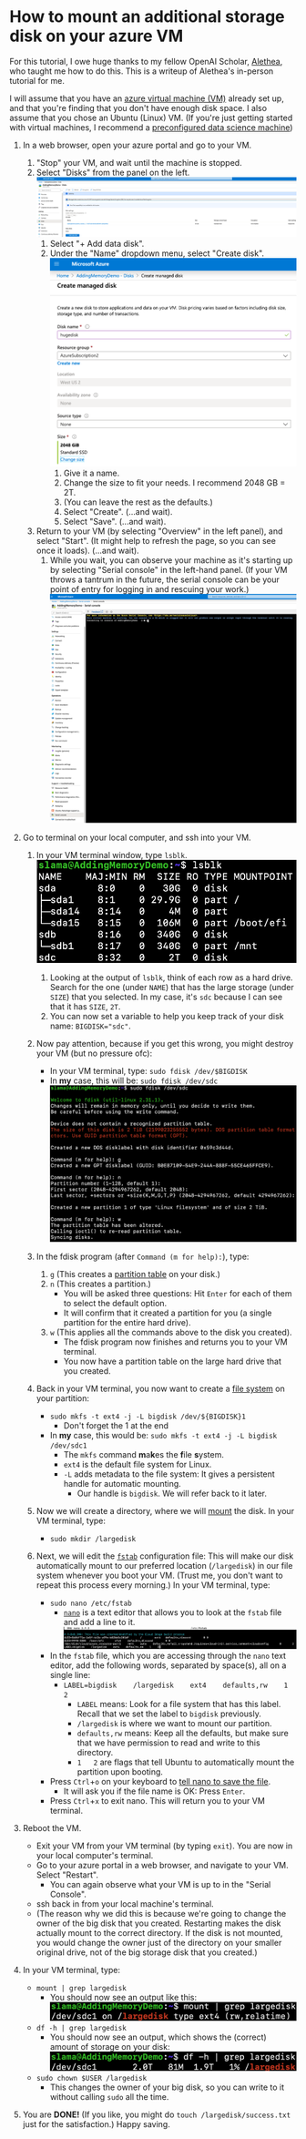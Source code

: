 # How to mount an additional storage disk on your azure VM

For this tutorial, I owe huge thanks to my fellow OpenAI Scholar, [Alethea](https://aletheap.github.io/), who taught me how to do this. This is a writeup of Alethea's in-person tutorial for me.

I will assume that you have an [azure virtual machine (VM)](https://azure.microsoft.com/en-us/services/virtual-machines/) already set up, and that you're finding that you don't have enough disk space. I also assume that you chose an Ubuntu (Linux) VM.
(If you're just getting started with virtual machines, I recommend a [preconfigured data science machine](https://azure.microsoft.com/en-us/services/virtual-machines/data-science-virtual-machines/))

1. In a web browser, open your azure portal and go to your VM.
    1. "Stop" your VM, and wait until the machine is stopped.
    1. Select "Disks" from the panel on the left.
        ![](/images/mounting/s1-select-disks.png "Fig 1")
        1. Select "+ Add data disk".
        1. Under the "Name" dropdown menu, select "Create disk".
            ![](/images/mounting/s2-create-disk.png "Fig 2")
            1. Give it a name.
            1. Change the size to fit your needs. I recommend 2048 GB = 2T.
            1. (You can leave the rest as the defaults.)
            1. Select "Create". (...and wait).
            1. Select "Save". (...and wait).
    1. Return to your VM (by selecting "Overview" in the left panel), and select "Start".  (It might help to refresh the page, so you can see once it loads). (...and wait).
        1. While you wait, you can observe your machine as it's starting up by selecting "Serial console" in the left-hand panel. (If your VM throws a tantrum in the future, the serial console can be your point of entry for logging in and rescuing your work.)
        ![](/images/mounting/s3-serial-console.png "Fig 3")


2. Go to terminal on your local computer, and ssh into your VM.
    1. In your VM terminal window, type `lsblk`.
        ![](/images/mounting/s4-lsblk.png "Fig 4")
        1. Looking at the output of `lsblk`, think of each row as a hard drive. Search for the one (under `NAME`) that has the large storage (under `SIZE`) that you selected. In my case, it's `sdc` because I can see that it has `SIZE`, `2T`.
        1. You can now set a variable to help you keep track of your disk name: `BIGDISK="sdc"`.
    1. Now pay attention, because if you get this wrong, you might destroy your VM (but no pressure ofc):
        - In your VM terminal, type: `sudo fdisk /dev/$BIGDISK`
        - In **my** case, this will be: `sudo fdisk /dev/sdc`
        ![](/images/mounting/s5-fdisk.png "Fig 5")
    1. In the fdisk program (after `Command (m for help):`), type:
        1. `g` (This creates a [partition table](https://en.wikipedia.org/wiki/Partition_table) on your disk.)
        1. `n` (This creates a partition.)
            - You will be asked three questions: Hit `Enter` for each of them to select the default option.
            - It will confirm that it created a partition for you (a single partition for the entire hard drive).
        1. `w` (This applies all the commands above to the disk you created).
            - The fdisk program now finishes and returns you to your VM terminal.
            - You now have a partition table on the large hard drive that you created.   

    1. Back in your VM terminal, you now want to create a [file system](https://en.wikipedia.org/wiki/File_system) on your partition:
        - `sudo mkfs -t ext4 -j -L bigdisk /dev/${BIGDISK}1`
            - Don't forget the 1 at the end
        - In **my** case, this would be: `sudo mkfs -t ext4 -j -L bigdisk /dev/sdc1`
            - The `mkfs` command **m**a**k**es the **f**ile **s**ystem.
            - `ext4` is the default file system for Linux.
            - `-L` adds metadata to the file system: It gives a persistent handle for automatic mounting.
                - Our handle is `bigdisk`. We will refer back to it later.
    1. Now we will create a directory, where we will [mount](https://en.wikipedia.org/wiki/Mount_(computing)) the disk. In your VM terminal, type:
        - `sudo mkdir /largedisk`
    1. Next, we will edit the [`fstab`](https://help.ubuntu.com/community/Fstab) configuration file: This will make our disk automatically mount to our preferred location (`/largedisk`) in our file system whenever you boot your VM. (Trust me, you don't want to repeat this process every morning.) In your VM terminal, type:
        - `sudo nano /etc/fstab`
            - [`nano`](https://en.wikipedia.org/wiki/GNU_nano) is a text editor that allows you to look at the `fstab` file and add a line to it.
        ![](/images/mounting/s6-edit-fstab.png "Fig 6")
        - In the `fstab` file, which you are accessing through the `nano` text editor, add the following words, separated by space(s), all on a single line:
            - `LABEL=bigdisk    /largedisk    ext4    defaults,rw    1    2`
                - `LABEL` means: Look for a file system that has this label. Recall that we set the label to `bigdisk` previously.
                - `/largedisk` is where we want to mount our partition.
                - `defaults,rw` means: Keep all the defaults, but make sure that we have permission to read and write to this directory.
                - `1   2` are flags that tell Ubuntu to automatically mount the partition upon booting.
        - Press `Ctrl`+`o` on your keyboard to [tell nano to save the file](https://wiki.gentoo.org/wiki/Nano/Basics_Guide#Saving_and_exiting).
            - It will ask you if the file name is OK: Press `Enter`.
        - Press `Ctrl`+`x` to exit nano. This will return you to your VM terminal.

1. Reboot the VM.
    - Exit your VM from your VM terminal (by typing `exit`). You are now in your local computer's terminal.
    - Go to your azure portal in a web browser, and navigate to your VM. Select "Restart".
        - You can again observe what your VM is up to in the "Serial Console".
    - ssh back in from your local machine's terminal.
    - (The reason why we did this is because we're going to change the owner of the big disk that you created. Restarting makes the disk actually mount to the correct directory. If the disk is not mounted, you would change the owner just of the directory on your smaller original drive, not of the big storage disk that you created.)

1. In your VM terminal, type:
    - `mount | grep largedisk`
        - You should now see an output like this:
        ![](/images/mounting/s7-mount-grep.png "Fig 7")
    - `df -h | grep largedisk`
        - You should now see an output, which shows the (correct) amount of storage on your disk:
        ![](/images/mounting/s8-df-h-grep.png "Fig 8")
    - `sudo chown $USER /largedisk`
        - This changes the owner of your big disk, so you can write to it without calling `sudo` all the time.
1. You are **DONE!** (If you like, you might do `touch /largedisk/success.txt` just for the satisfaction.) Happy saving.
